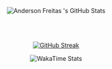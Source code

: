 <div style="display:flex; justify-content: start; flex-direction: column; align-items: center;">
    <img style="margin: 4rem; margin-top:0;" src="https://github-readme-stats-one-theta-41.vercel.app/api?username=freitasanderson1&show_icons=true&card_width=400&include_all_commits=true&bg_color=193549&theme=transparent&title_color=FBC401&text_color=FFFFFF" alt="Anderson Freitas 's GitHub Stats">
    <a href="https://git.io/streak-stats"><img src="https://github-readme-streak-stats-git-main-freitasanderson1s-projects.vercel.app/?user=freitasanderson1&theme=cobalt2&locale=pt_BR&date_format=j%20M%5B%20Y%5D&card_width=400" alt="GitHub Streak" /></a>
</div>
<p align="center">
  <img src="https://github-readme-stats-freitasanderson.vercel.app/api/wakatime?username=freitasanderson&layout=compact&bg_color=193549&title_color=FBC401&text_color=fff" alt="WakaTime Stats" style="margin-left: auto; margin-right: auto;">
</p>
